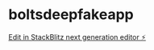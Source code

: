 # boltsdeepfakeapp

[Edit in StackBlitz next generation editor ⚡️](https://stackblitz.com/~/github.com/alanodercode/boltsdeepfakeapp)